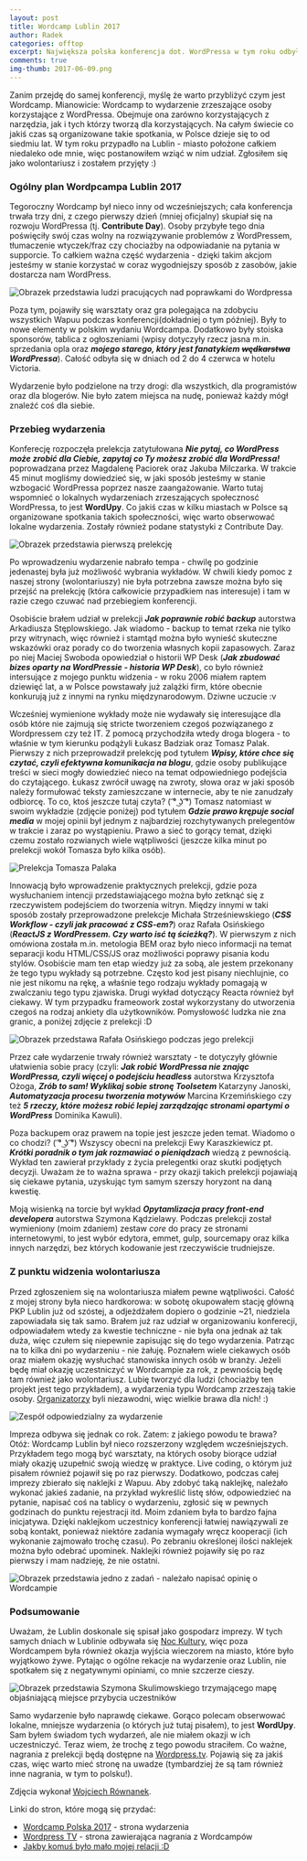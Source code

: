 ```yaml
---
layout: post
title: Wordcamp Lublin 2017
author: Radek
categories: offtop
excerpt: Największa polska konferencja dot. WordPressa w tym roku odbyła się w Lublinie! Krótka relacja z mojej strony.
comments: true
img-thumb: 2017-06-09.png
---
```


Zanim przejdę do samej konferencji, myślę że warto przybliżyć czym jest Wordcamp. Mianowicie: Wordcamp to wydarzenie zrzeszające osoby korzystające z WordPressa. Obejmuje ona zarówno korzystających z narzędzia, jak i tych którzy tworzą dla korzystających. Na całym świecie co jakiś czas są organizowane takie spotkania, w Polsce dzieje się to od siedmiu lat. W tym roku przypadło na Lublin - miasto położone całkiem niedaleko ode mnie, więc postanowiłem wziąć w nim udział. Zgłosiłem się jako wolontariusz i zostałem przyjęty :)


### Ogólny plan Wordpcampa Lublin 2017

Tegoroczny Wordcamp był nieco inny od wcześniejszych; cała konferencja trwała trzy dni, z czego pierwszy dzień (mniej oficjalny) skupiał się na rozwoju WordPressa (tj. **Contribute Day**). Osoby przybyłe tego dnia poświęciły swój czas wolny na rozwiązywanie problemów z WordPressem, tłumaczenie wtyczek/fraz czy chociażby na odpowiadanie na pytania w supporcie. To całkiem ważna część wydarzenia - dzięki takim akcjom jesteśmy w stanie korzystać w coraz wygodniejszy sposób z zasobów, jakie dostarcza nam WordPress.

![Obrazek przedstawia ludzi pracujących nad poprawkami do Wordpressa]({{site.baseurl}}/img/post-img/2017-06-09/fot00.jpg)

Poza tym, pojawiły się warsztaty oraz gra polegająca na zdobyciu wszystkich Wapuu podczas konferencji(dokładniej o tym później). Były to nowe elementy w polskim wydaniu Wordcampa. Dodatkowo były stoiska sponsorów, tablica z ogłoszeniami (wpisy dotyczyły rzecz jasna m.in. sprzedania opla oraz __*mojego starego, który jest fanatykiem <s>wędkarstwa</s> WordPressa*__). Całość odbyła się w dniach od 2 do 4 czerwca w hotelu Victoria.

Wydarzenie było podzielone na trzy drogi: dla wszystkich, dla programistów oraz dla blogerów. Nie było zatem miejsca na nudę, ponieważ każdy mógł znaleźć coś dla siebie.

### Przebieg wydarzenia

Konferecję rozpoczęła prelekcja zatytułowana __*Nie pytaj, co WordPress może zrobić dla Ciebie, zapytaj co Ty możesz zrobić dla WordPressa!*__ poprowadzana przez Magdalenę Paciorek oraz Jakuba Milczarka. W trakcie 45 minut mogliśmy dowiedzieć się, w jaki sposób jesteśmy w stanie wzbogacić WordPressa poprzez nasze zaangażowanie. Warto tutaj wspomnieć o lokalnych wydarzeniach zrzeszających społecznosć WordPressa, to jest **WordUpy**. Co jakiś czas w kilku miastach w Polsce są organizowane spotkania takich społeczności, więc warto obserwować lokalne wydarzenia. Zostały również podane statystyki z Contribute Day.

![Obrazek przedstawia pierwszą prelekcję]({{site.baseurl}}/img/post-img/2017-06-09/fot01.jpg)

Po wprowadzeniu wydarzenie nabrało tempa - chwilę po godzinie jedenastej była już możliwość wybrania wykładów. W chwili kiedy pomoc z naszej strony (wolontariuszy) nie była potrzebna zawsze można było się przejść na prelekcję (która całkowicie przypadkiem nas interesuje) i tam w razie czego czuwać nad przebiegiem konferencji.

Osobiście brałem udział w prelekcji __*Jak poprawnie robić backup*__ autorstwa Arkadiusza Stęplowskiego. Jak wiadomo - backup to temat rzeka nie tylko przy witrynach, więc również i stamtąd można było wynieść skuteczne wskazówki oraz porady co do tworzenia własnych kopii zapasowych. Zaraz po niej Maciej Swoboda opowiedział o historii WP Desk (__*Jak zbudować bizes oparty na WordPressie - historia WP Desk*__), co było również intersujące z mojego punktu widzenia - w roku 2006 miałem raptem dziewięć lat, a w Polsce powstawały już zalążki firm, które obecnie konkurują już z innymi na rynku międzynarodowym. Dziwne uczucie :v

Wcześniej wymienione wykłady może nie wydawały się interesujące dla osób które nie zajmują się stricte tworzeniem czegoś pozwiązanego z Wordpressem czy też IT. Z pomocą przychodziła wtedy droga blogera - to właśnie w tym kierunku podążyli Łukasz Badziak oraz Tomasz Palak. Pierwszy z nich przeprowadził prelekcję pod tytułem __*Wpisy, które chce się czytać, czyli efektywna komunikacja na blogu*__, gdzie osoby publikujące treści w sieci mogły dowiedzieć nieco na temat odpowiedniego podejścia do czytającego. Łukasz zwrócił uwagę na zwroty, słowa oraz w jaki sposób należy formułować teksty zamieszczane w internecie, aby te nie zanudzały odbiorcę. To co, ktoś jeszcze tutaj czyta? ( ͡° ͜ʖ ͡°)
Tomasz natomiast w swoim wykładzie (zdjęcie poniżej) pod tytułem __*Gdzie prawo krępuje social media*__ w mojej opinii był jednym z najbardziej rozchytywanych prelegentów w trakcie i zaraz po wystąpieniu. Prawo a sieć to gorący temat, dzięki czemu zostało rozwianych wiele wątpliwości (jeszcze kilka minut po prelekcji wokół Tomasza było kilka osób).

![Prelekcja Tomasza Palaka]({{site.baseurl}}/img/post-img/2017-06-09/fot02.jpg)

Innowacją było wprowadzenie praktycznych prelekcji, gdzie poza wysłuchaniem intencji przedstawiającego można było zetknąć się z rzeczywistem podejściem do tworzenia witryn. Między innymi w taki sposób zostały przeprowadzone prelekcje Michała Strześniewskiego (__*CSS Workflow - czyli jak pracować z CSS-em?*__) oraz Rafała Osińskiego (__*ReactJS z WordPressem. Czy warto isć tą ścieżką?*__). W pierwszym z nich omówiona została m.in. metologia BEM oraz było nieco informacji na temat separacji kodu HTML/CSS/JS oraz możliwości poprawy pisania kodu stylów. Osobiście mam ten etap wiedzy już za sobą, ale jestem przekonany że tego typu wykłady są potrzebne. Często kod jest pisany niechlujnie, co nie jest nikomu na rękę, a właśnie tego rodzaju wykłady pomagają w zwalczaniu tego typu zjawiska. Drugi wykład dotyczący Reacta również był ciekawy. W tym przypadku frameowork został wykorzystany do utworzenia czegoś na rodzaj ankiety dla użytkowników. Pomysłowość ludzka nie zna granic, a poniżej zdjęcie z prelekcji :D

![Obrazek przedstawa Rafała Osińskiego podczas jego prelekcji]({{site.baseurl}}/img/post-img/2017-06-09/fot04.jpg)

Przez całe wydarzenie trwały również warsztaty - te dotyczyły głównie ułatwienia sobie pracy (czyli: __*Jak robić WordPressa nie znając WordPressa, czyli więcej o podejściu headless*__ autorstwa Krzysztofa Ożoga, __*Zrób to sam! Wyklikaj sobie stronę Toolsetem*__ Katarzyny Janoski, __*Automatyzacja procesu tworzenia motywów*__ Marcina Krzemińskiego czy też __*5 rzeczy, które możesz robić lepiej zarządzając stronami opartymi o WordPress*__ Dominika Kawuli).

Poza backupem oraz prawem na topie jest jeszcze jeden temat. Wiadomo o co chodzi? ( ͡° ͜ʖ ͡°) Wszyscy obecni na prelekcji Ewy Karaszkiewicz pt. __*Krótki poradnik o tym jak rozmawiać o pieniądzach*__ wiedzą z pewnością. Wykład ten zawierał przykłady z życia prelegentki oraz skutki podjętych decyzji. Uważam że to ważna sprawa - przy okazji takich prelekcji pojawiają się ciekawe pytania, uzyskując tym samym szerszy horyzont na daną kwestię.

Moją wisienką na torcie był wykład __*Opytamlizacja pracy front-end developera*__ autorstwa Szymona Kądzielawy. Podczas prelekcji został wymieniony (moim zdaniem) zestaw *core* do pracy ze stronami internetowymi, to jest wybór edytora, emmet, gulp, sourcemapy oraz kilka innych narzędzi, bez których kodowanie jest rzeczywiście trudniejsze.

### Z punktu widzenia wolontariusza

Przed zgłoszeniem się na wolontariusza miałem pewne wątpliwości. Całość z mojej strony była nieco hardkorowa: w sobotę okupowałem stację główną PKP Lublin już od szóstej, a odjeżdżałem dopiero o godzinie ~21, niedziela zapowiadała się tak samo. Brałem już raz udział w organizowaniu konferecji, odpowiadałem wtedy za kwestie techniczne - nie była ona jednak aż tak duża, więc czułem się niepewnie zapisując się do tego wydarzenia. Patrząc na to kilka dni po wydarzeniu - nie żałuję. Poznałem wiele ciekawych osób oraz miałem okazję wysłuchać stanowiska innych osób w branży. Jeżeli będę miał okazję uczestniczyć w Wordcampie za rok, z pewnością będę tam również jako wolontariusz. Lubię tworzyć dla ludzi (chociażby ten projekt jest tego przykładem), a wydarzenia typu Wordcamp zrzeszają takie osoby. [Organizatorzy](https://2017.lublin.wordcamp.org/organizatorzy/) byli niezawodni, więc wielkie brawa dla nich! :)

![Zespół odpowiedzialny za wydarzenie]({{site.baseurl}}/img/post-img/2017-06-09/fot06.jpg)

Impreza odbywa się jednak co rok. Zatem: z jakiego powodu te brawa? Otóż: Wordcamp Lublin był nieco rozszerzony względem wcześniejszych. Przykładem tego mogą być warsztaty, na których osoby biorące udział miały okazję uzupełnić swoją wiedzę w praktyce. Live coding, o którym już pisałem również pojawił się po raz pierwszy. Dodatkowo, podczas całej imprezy zbierało się naklejki z Wapuu. Aby zdobyć taką naklejkę, należało wykonać jakieś zadanie, na przykład wykreślić listę słów, odpowiedzieć na pytanie, napisać coś na tablicy o wydarzeniu, zgłosić się w pewnych godzinach do punktu rejestracji itd. Moim zdaniem była to bardzo fajna inicjatywa. Dzięki naklejkom uczestnicy konferencji łatwiej nawiązywali ze sobą kontakt, ponieważ niektóre zadania wymagały wręcz kooperacji (ich wykonanie zajmowało trochę czasu). Po zebraniu określonej ilości naklejek można było odebrać upominek. Naklejki również pojawiły się po raz pierwszy i mam nadzieję, że nie ostatni.

![Obrazek przedstawia jedno z zadań - należało napisać opinię o Wordcampie]({{site.baseurl}}/img/post-img/2017-06-09/fot03.jpg)

### Podsumowanie

Uważam, że Lublin doskonale się spisał jako gospodarz imprezy. W tych samych dniach w Lublinie odbywała się [Noc Kultury](http://nockultury.pl/), więc poza Wordcampem była również okazja wyjścia wieczorem na miasto, które było wyjątkowo żywe. Pytając o ogólne rekacje na wydarzenie oraz Lublin, nie spotkałem się z negatywnymi opiniami, co mnie szczerze cieszy.

![Obrazek przedstawia Szymona Skulimowskiego trzymającego mapę objaśniającą miejsce przybycia uczestników]({{site.baseurl}}/img/post-img/2017-06-09/fot05.jpg)

Samo wydarzenie było naprawdę ciekawe. Gorąco polecam obserwować lokalne, mniejsze wydarzenia (o których już tutaj pisałem), to jest **WordUpy**. Sam byłem świadom tych wydarzeń, ale nie miałem okazji w ich uczestniczyć. Teraz wiem, że trochę z tego powodu straciłem. Co ważne, nagrania z prelekcji będą dostępne na [Wordpress.tv](http://wordpress.tv/). Pojawią się za jakiś czas, więc warto mieć stronę na uwadze (tymbardziej że są tam również inne nagrania, w tym to polsku!).

Zdjęcia wykonał [Wojciech Równanek](http://www.rownanek.art.pl/).

Linki do stron, które mogą się przydać:
- [Wordcamp Polska 2017](https://2017.lublin.wordcamp.org/) - strona wydarzenia
- [Wordpress TV](wordpress.tv) - strona zawierająca nagrania z Wordcampów
- [Jakby komuś było mało mojej relacji :D](https://2017.lublin.wordcamp.org/2017/06/08/wordcamp-lublin-oczami-uczestnikow/)
